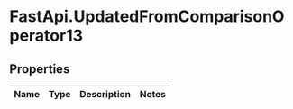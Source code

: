 # FastApi.UpdatedFromComparisonOperator13

## Properties
Name | Type | Description | Notes
------------ | ------------- | ------------- | -------------
